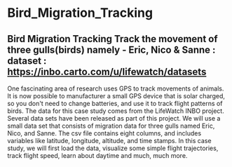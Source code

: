 # Bird_Migration_Tracking
Bird Migration Tracking
Track the movement of three gulls(birds) namely - Eric, Nico & Sanne : 
dataset : https://inbo.carto.com/u/lifewatch/datasets
----------------------------------------------------------------------
One fascinating area of research uses GPS to track movements of animals.
It is now possible to manufacturer a small GPS device that is solar charged,
so you don't need to change batteries, and use it to track flight patterns of birds.
The data for this case study comes from the LifeWatch INBO project.
Several data sets have been released as part of this project.
We will use a small data set that consists of migration data for three gulls named Eric, Nico, and Sanne.
The csv file contains eight columns, and includes variables
like latitude, longitude, altitude, and time stamps.
In this case study, we will first load the data,
visualize some simple flight trajectories,
track flight speed, learn about  daytime and much, much more.
